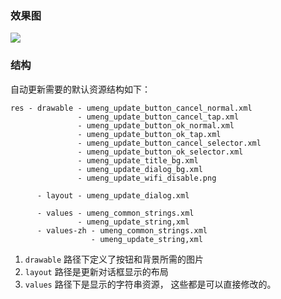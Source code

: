 ﻿### 效果图

![](https://raw.github.com/ntop001/umeng-android-sdk-theme/master/update/default/light.png)

### 结构

自动更新需要的默认资源结构如下：

```
res - drawable - umeng_update_button_cancel_normal.xml
               - umeng_update_button_cancel_tap.xml
               - umeng_update_button_ok_normal.xml
               - umeng_update_button_ok_tap.xml
               - umeng_update_button_cancel_selector.xml
               - umeng_update_button_ok_selector.xml
               - umeng_update_title_bg.xml
               - umeng_update_dialog_bg.xml
               - umeng_update_wifi_disable.png
               
      - layout - umeng_update_dialog.xml
      
      - values - umeng_common_strings.xml
               - umeng_update_string,xml
      - values-zh - umeng_common_strings.xml
                  - umeng_update_string,xml
```

1. `drawable`  路径下定义了按钮和背景所需的图片
2. `layout` 路径是更新对话框显示的布局
3. `values` 路径下是显示的字符串资源， 这些都是可以直接修改的。
